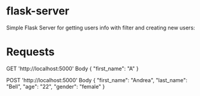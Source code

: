 # flask-server
Simple Flask Server for getting users info with filter and creating new users:

# Requests
GET 'http://localhost:5000'
Body
{
  "first_name": "A"
}

POST 'http://localhost:5000'
Body
{
        "first_name": "Andrea",
        "last_name": "Bell",
        "age": "22",
        "gender": "female"
}
